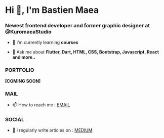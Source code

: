 <h1 align="left">Hi 👋, I'm Bastien Maea</h1>
<h3 align="left">Newest frontend developer and former graphic designer at @KuromaeaStudio</h3>

- 🌱 I’m currently learning **courses**

- 💬 Ask me about **Flutter, Dart, HTML, CSS, Bootstrap, Javascript, React and more..**

### PORTFOLIO

**[COMING SOON]**

### MAIL

- 📫 How to reach me : [EMAIL](**poitevin.bastien@gmail.com**)

### SOCIAL

- 📝 I regularly write articles on : [MEDIUM](https://medium.com/@kuromaea)

<!--
**Kuromaea/Kuromaea** is a ✨ _special_ ✨ repository because its `README.md` (this file) appears on your GitHub profile.

Here are some ideas to get you started:

- 🔭 I’m currently working on ...
- 🌱 I’m currently learning ...
- 👯 I’m looking to collaborate on ...
- 🤔 I’m looking for help with ...
- 💬 Ask me about ...
- 📫 How to reach me: ...
- 😄 Pronouns: ...
- ⚡ Fun fact: ...
-->
